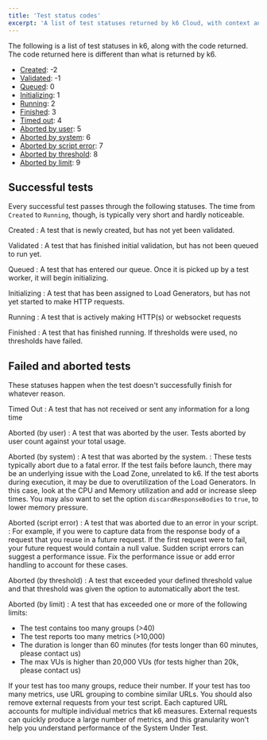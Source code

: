 ```yaml
---
title: 'Test status codes'
excerpt: 'A list of test statuses returned by k6 Cloud, with context and descriptions.'
---
```


The following is a list of test statuses in k6, along with the code returned.
The code returned here is different than what is returned by k6.

<Glossary>

- [Created](#created): -2
- [Validated](#validated): -1
- [Queued](#queued): 0
- [Initializing](#initializing): 1
- [Running](#running): 2
- [Finished](#finished): 3
- [Timed out](#timed-out): 4
- [Aborted by user](#aborted-by-user): 5
- [Aborted by system](#aborted-by-system): 6
- [Aborted by script error](#aborted-by-script-error): 7
- [Aborted by threshold](#aborted-by-threshold): 8
- [Aborted by limit](#aborted-by-limit): 9

</Glossary>

## Successful tests

Every successful test passes through the following statuses.
The time from `Created` to `Running`, though, is typically very short and hardly noticeable.

<DescriptionList>

Created
: A test that is newly created, but has not yet been validated.

Validated
: A test that has finished initial validation, but has not been queued to run yet.

Queued
: A test that has entered our queue. Once it is picked up by a test worker, it will begin initializing.

Initializing
: A test that has been assigned to Load Generators, but has not yet started to make HTTP requests.

Running
: A test that is actively making HTTP(s) or websocket requests

Finished
: A test that has finished running. If thresholds were used, no thresholds have failed.


</DescriptionList>

## Failed and aborted tests

These statuses happen when the test doesn't successfully finish for whatever reason.

<DescriptionList>

Timed Out
: A test that has not received or sent any information for a long time

Aborted (by user)
: A test that was aborted by the user. Tests aborted by user count against your total usage.

Aborted (by system)
: A test that was aborted by the system.
: These tests typically abort due to a fatal error. If the test fails before launch, there may be an underlying issue with the Load Zone, unrelated to k6. If the test aborts during execution, it may be due to overutilization of the Load Generators. In this case, look at the CPU and Memory utilization and add or increase sleep times. You may also want to set the option `discardResponseBodies` to `true`, to lower memory pressure.

Aborted (script error)
: A test that was aborted due to an error in your script.
: For example, if you were to capture data from the response body of a request that you reuse in a future request. If the first request were to fail, your future request would contain a null value. Sudden script errors can suggest a performance issue. Fix the performance issue or add error handling to account for these cases.

Aborted (by threshold)
: A test that exceeded your defined threshold value and that threshold was given the option to automatically abort the test.

Aborted (by limit)
: A test that has exceeded one or more of the following limits:

</DescriptionList>

  - The test contains too many groups (>40)
  - The test reports too many metrics (>10,000)
  - The duration is longer than 60 minutes (for tests longer than 60 minutes, please contact us)
  - The max VUs is higher than 20,000 VUs (for tests higher than 20k, please contact us)

If your test has too many groups, reduce their number.
If your test has too many metrics, use URL grouping to combine similar URLs.
You should also remove external requests from your test script.
Each captured URL accounts for multiple individual metrics that k6 measures.
External requests can quickly produce a large number of metrics, and this granularity won't help you understand performance of the System Under Test.

